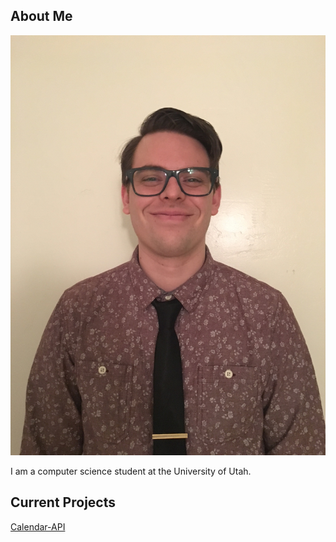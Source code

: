 ---
---

## About Me

![Me](Me_1.jpg)

I am a computer science student at the University of Utah. 

## Current Projects

[Calendar-API](https://github.com/justinbushy/node-calendar-api)


